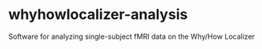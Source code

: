 # whyhowlocalizer-analysis
Software for analyzing single-subject fMRI data on the Why/How Localizer
